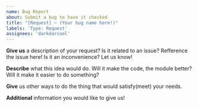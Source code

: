 ```yaml
---
name: Bug Report
about: Submit a bug to have it checked
title: "[Request] ~ (Your bug name here!)"
labels: 'Type: Request'
assignees: 'darkdarcool'
---
```

**Give us** a description of your request? Is it related to an issue? Refference the issue here! Is it an inconvenience? Let us know!

**Describe** what this idea would do. Will it make the code, the module better? Will it make it easier to do something?

**Give** us other ways to do the thing that would satisfy(meet) your needs.

**Additional** information you would like to give us!